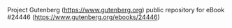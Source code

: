 Project Gutenberg (https://www.gutenberg.org) public repository for eBook #24446 (https://www.gutenberg.org/ebooks/24446)

